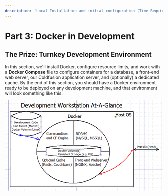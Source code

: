 ```yaml
---
description: 'Local Installation and initial configuration (Time Required: 5 Minutes)'
---
```


# Part 3: Docker in Development

## The Prize: Turnkey Development Environment

In this section, we'll install Docker, configure resource limits, and work with a **Docker Compose** file to configure containers for a database, a front-end web server, our Coldfusion application server, and \(optionally\) a dedicated cache.  By the end of this section, you should have a Docker environment ready to be deployed on any development machine, and that environment will look something like this:

![Figure 3.1: Local Development Topology ](/.gitbook/assets/cf-development-diagram.png)



